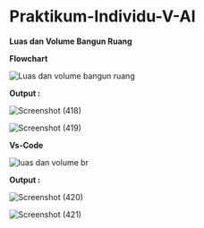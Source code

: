 # Praktikum-Individu-V-AI

**Luas dan Volume Bangun Ruang**

**Flowchart**

![Luas dan volume bangun ruang](https://user-images.githubusercontent.com/93022913/140076642-dfe3e302-d98b-4b67-9bf4-5fe28be2762d.png)

**Output :**

![Screenshot (418)](https://user-images.githubusercontent.com/93022913/140077058-6fcb097a-03eb-4668-91b1-5edf286ac97f.png)

![Screenshot (419)](https://user-images.githubusercontent.com/93022913/140077069-ad530a33-3f36-4220-ad29-ea059ed482f8.png)

**Vs-Code**

![luas dan volume br](https://user-images.githubusercontent.com/93022913/140076892-01b08ade-52a2-4624-9431-14d57983dd41.png)

**Output :**

![Screenshot (420)](https://user-images.githubusercontent.com/93022913/140077083-1ac62da4-eb85-4f78-9d02-225b8512dc2e.png)

![Screenshot (421)](https://user-images.githubusercontent.com/93022913/140077085-1d302014-79e2-4287-9954-5ec52881b465.png)
